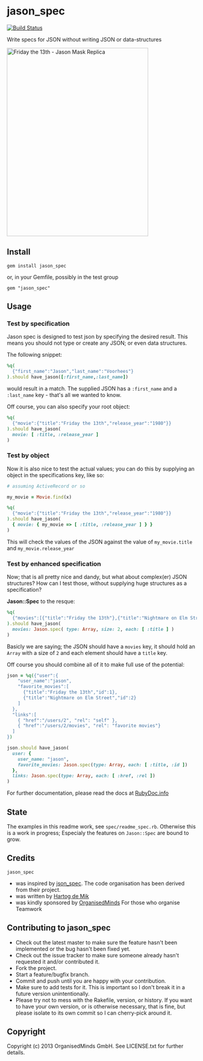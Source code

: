 # jason_spec

[![Build Status](https://travis-ci.org/OrganisedMinds/jason_spec.png?branch=master)](https://travis-ci.org/OrganisedMinds/jason_spec)

Write specs for JSON without writing JSON or data-structures

<a href="http://www.flickr.com/photos/frogdna/5534481247/" title="Friday the 13th - Jason Mask Replica by frogDNA, on Flickr"><img src="http://farm6.staticflickr.com/5094/5534481247_361aa64980.jpg" width="375" height="500" alt="Friday the 13th - Jason Mask Replica"></a>

## Install

`gem install jason_spec`

or, in your Gemfile, possibly in the test group

`gem "jason_spec"`


## Usage

### Test by specification

Jason spec is designed to test json by specifying the desired result. This
means you should not type or create any JSON; or even data structures.

The following snippet:

```ruby
%q(
  {"first_name":"Jason","last_name":"Voorhees"}
).should have_jason([:first_name,:last_name])
```

would result in a match. The supplied JSON has a `:first_name` and a
`:last_name` key - that's all we wanted to know.

Off course, you can also specify your root object:

```ruby
%q(
  {"movie":{"title":"Friday the 13th","release_year":"1980"}}
).should have_jason(
  movie: [ :title, :release_year ]
)
```

### Test by object

Now it is also nice to test the actual values; you can do this by supplying an
object in the specifications key, like so:

```ruby
# assuming ActiveRecord or so

my_movie = Movie.find(x)

%q(
  {"movie":{"title":"Friday the 13th","release_year":"1980"}}
).should have_jason(
  { movie: { my_movie => [ :title, :release_year ] } }
)
```

This will check the values of the JSON against the value of `my_movie.title`
and `my_movie.release_year`

### Test by enhanced specification

Now; that is all pretty nice and dandy, but what about complex(er) JSON
structures? How can I test those, without supplying huge structures as a
specification?

**Jason::Spec** to the resque:

```ruby
%q(
  {"movies":[{"title":"Friday the 13th"},{"title":"Nightmare on Elm Street"}]}
).should have_jason(
  movies: Jason.spec( type: Array, size: 2, each: [ :title ] )
)
```

Basicly we are saying; the JSON should have a `movies` key, it should hold
an `Array` with a size of `2` and each element should have a `title` key.

Off course you should combine all of it to make full use of the potential:

```ruby
json = %q({"user":{
    "user_name":"jason",
    "favorite_movies":[
      {"title":"Friday the 13th","id":1},
      {"title":"Nightmare on Elm Street","id":2}
    ]
  },
  "links":[
    { "href":"/users/2", "rel": "self" },
    { "href":"/users/2/movies", "rel": "favorite movies"}
  ]
})

json.should have_jason(
  user: {
    user_name: "jason",
    favorite_movies: Jason.spec(type: Array, each: [ :title, :id ])
  },
  links: Jason.spec(type: Array, each: [ :href, :rel ])
)
```

For further documentation, please read the docs at [RubyDoc.info](http://rubydoc.info/gems/jason_spec)

## State

The examples in this readme work, see `spec/readme_spec.rb`. Otherwise this is
a work in progress; Especialy the features on `Jason::Spec` are bound to grow.

## Credits

`jason_spec`
* was inspired by [json_spec](https://github.com/collectiveidea/json_spec).
  The code organisation has been derived from their project.
* was written by [Hartog de Mik](https://github.com/coffeeaddict)
* was kindly sponsored by [OrganisedMinds](http://www.organisedminds.com/)
  For those who organise Teamwork

## Contributing to jason_spec

* Check out the latest master to make sure the feature hasn't been implemented
  or the bug hasn't been fixed yet.
* Check out the issue tracker to make sure someone already hasn't requested
  it and/or contributed it.
* Fork the project.
* Start a feature/bugfix branch.
* Commit and push until you are happy with your contribution.
* Make sure to add tests for it. This is important so I don't break it in a
  future version unintentionally.
* Please try not to mess with the Rakefile, version, or history. If you want to
  have your own version, or is otherwise necessary, that is fine, but please
  isolate to its own commit so I can cherry-pick around it.

## Copyright

Copyright (c) 2013 OrganisedMinds GmbH. See LICENSE.txt for
further details.

